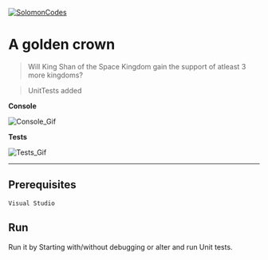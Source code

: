 <a href="http://solomonn.tech"><img src="https://www.solomonn.tech/assets/logo-new.svg" title="SolomonCodes" alt="SolomonCodes"></a>

# A golden crown

> Will King Shan of the Space Kingdom gain the support of atleast 3 more kingdoms?

> UnitTests added  

**Console**

![Console_Gif](https://media.giphy.com/media/kddd4ZCGj1QuRIjRYC/giphy.gif)

**Tests**

![Tests_Gif](https://media.giphy.com/media/QsfjiMqgxaujB3rg3W/giphy.gif)

---

## Prerequisites
```
Visual Studio 
```
## Run

Run it by Starting with/without debugging or alter and run Unit tests.
